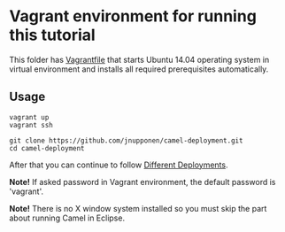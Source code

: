 # Vagrant environment for running this tutorial
This folder has [Vagrantfile](Vagrantfile) that starts Ubuntu 14.04 operating system in virtual environment and installs all required prerequisites automatically.

## Usage
```shell
vagrant up
vagrant ssh

git clone https://github.com/jnupponen/camel-deployment.git
cd camel-deployment
```

After that you can continue to follow [Different Deployments](https://github.com/jnupponen/camel-deployment#different-deployments).

**Note!** If asked password in Vagrant environment, the default password is 'vagrant'.

**Note!** There is no X window system installed so you must skip the part about running Camel in Eclipse.
